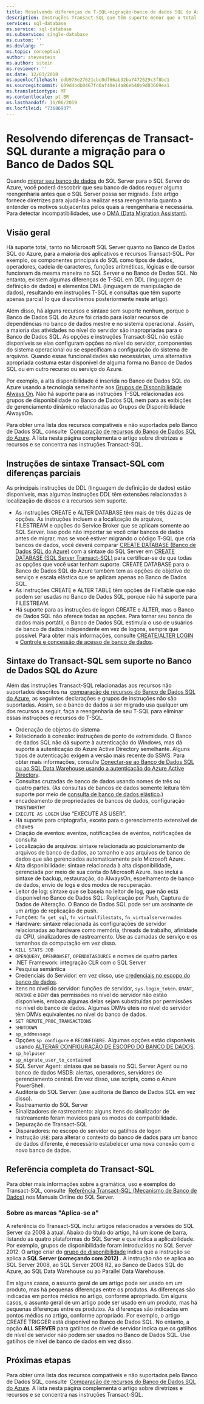 ```yaml
---
title: Resolvendo diferenças de T-SQL-migração-banco de dados SQL do Azure
description: Instruções Transact-SQL que têm suporte menor que o total pelo Banco de Dados SQL do Azure
services: sql-database
ms.service: sql-database
ms.subservice: single-database
ms.custom: ''
ms.devlang: ''
ms.topic: conceptual
author: stevestein
ms.author: sstein
ms.reviewer: ''
ms.date: 12/03/2018
ms.openlocfilehash: edb978e27621cbc0df66ab32ba7472629c3f8bd1
ms.sourcegitcommit: 609d4bdb0467fd0af40e14a86eb40b9d03669ea1
ms.translationtype: MT
ms.contentlocale: pt-BR
ms.lasthandoff: 11/06/2019
ms.locfileid: "73686937"
---
```

# <a name="resolving-transact-sql-differences-during-migration-to-sql-database"></a>Resolvendo diferenças de Transact-SQL durante a migração para o Banco de Dados SQL

Quando [migrar seu banco de dados](sql-database-single-database-migrate.md) do SQL Server para o SQL Server do Azure, você poderá descobrir que seu banco de dados requer alguma reengenharia antes que o SQL Server possa ser migrado. Este artigo fornece diretrizes para ajudá-lo a realizar essa reengenharia quanto a entender os motivos subjacentes pelos quais a reengenharia é necessária. Para detectar incompatibilidades, use o [DMA (Data Migration Assistant)](https://www.microsoft.com/download/details.aspx?id=53595).

## <a name="overview"></a>Visão geral

Há suporte total, tanto no Microsoft SQL Server quanto no Banco de Dados SQL do Azure, para a maioria dos aplicativos e recursos Transact-SQL. Por exemplo, os componentes principais do SQL como tipos de dados, operadores, cadeia de caracteres, funções aritméticas, lógicas e de cursor funcionam da mesma maneira no SQL Server e no Banco de Dados SQL. No entanto, existem algumas diferenças de T-SQL em DDL (linguagem de definição de dados) e elementos DML (linguagem de manipulação de dados), resultando em instruções T-SQL e consultas que têm suporte apenas parcial (o que discutiremos posteriormente neste artigo).

Além disso, há alguns recursos e sintaxe sem suporte nenhum, porque o Banco de Dados SQL do Azure foi criado para isolar recursos de dependências no banco de dados mestre e no sistema operacional. Assim, a maioria das atividades no nível do servidor são inapropriadas para o Banco de Dados SQL. As opções e instruções Transact-SQL não estão disponíveis se elas configuram opções no nível do servidor, componentes do sistema operacional ou se especificam a configuração do sistema de arquivos. Quando essas funcionalidades são necessárias, uma alternativa apropriada costuma estar disponível de alguma forma no Banco de Dados SQL ou em outro recurso ou serviço do Azure.

Por exemplo, a alta disponibilidade é inserida no Banco de Dados SQL do Azure usando a tecnologia semelhante aos [Grupos de Disponibilidade Always On](https://docs.microsoft.com/sql/database-engine/availability-groups/windows/always-on-availability-groups-sql-server). Não há suporte para as instruções T-SQL relacionadas aos grupos de disponibilidade no Banco de Dados SQL nem para as exibições de gerenciamento dinâmico relacionadas ao Grupos de Disponibilidade AlwaysOn.

Para obter uma lista dos recursos compatíveis e não suportados pelo Banco de Dados SQL, consulte  [Comparação de recursos do Banco de Dados SQL do Azure](sql-database-features.md). A lista nesta página complementa o artigo sobre diretrizes e recursos e se concentra nas instruções Transact-SQL.

## <a name="transact-sql-syntax-statements-with-partial-differences"></a>Instruções de sintaxe Transact-SQL com diferenças parciais

As principais instruções de DDL (linguagem de definição de dados) estão disponíveis, mas algumas instruções DDL têm extensões relacionadas à localização de discos e a recursos sem suporte.

- As instruções CREATE e ALTER DATABASE têm mais de três dúzias de opções. As instruções incluem o a localização de arquivos, FILESTREAM e opções do Service Broker que se aplicam somente ao SQL Server. Isso pode não importar se você criar bancos de dados antes de migrar, mas se você estiver migrando o código T-SQL que cria bancos de dados, você deverá comparar [CREATE DATABASE (Banco de Dados SQL do Azure)](https://msdn.microsoft.com/library/dn268335.aspx) com a sintaxe do SQL Server em [CREATE DATABASE (SQL Server Transact-SQL)](https://msdn.microsoft.com/library/ms176061.aspx) para certificar-se de que todas as opções que você usar tenham suporte. CREATE DATABASE para o Banco de Dados SQL do Azure também tem as opções de objetivo de serviço e escala elástica que se aplicam apenas ao Banco de Dados SQL.
- As instruções CREATE e ALTER TABLE têm opções de FileTable que não podem ser usadas no Banco de Dados SQL, porque não há suporte para FILESTREAM.
- Há suporte para as instruções de logon CREATE e ALTER, mas o Banco de Dados SQL não oferece todas as opções. Para tornar seu banco de dados mais portátil, o Banco de Dados SQL estimula o uso de usuários de banco de dados independente em vez de logons, sempre que possível. Para obter mais informações, consulte [CREATE/ALTER LOGIN](https://msdn.microsoft.com/library/ms189828.aspx) e [Controle e concessão de acesso de banco de dados](sql-database-manage-logins.md).

## <a name="transact-sql-syntax-not-supported-in-azure-sql-database"></a>Sintaxe do Transact-SQL sem suporte no Banco de Dados SQL do Azure

Além das instruções Transact-SQL relacionadas aos recursos não suportados descritos na  [comparação de recursos do Banco de Dados SQL do Azure](sql-database-features.md), as seguintes declarações e grupos de instruções não são suportadas. Assim, se o banco de dados a ser migrado usa qualquer um dos recursos a seguir, faça a reengenharia de seu T-SQL para eliminar essas instruções e recursos do T-SQL.

- Ordenação de objetos do sistema
- Relacionado à conexão: instruções de ponto de extremidade. O Banco de dados SQL não dá suporte à autenticação do Windows, mas dá suporte à autenticação do Azure Active Directory semelhante. Alguns tipos de autenticação exigem a versão mais recente do SSMS. Para obter mais informações, consulte [Conectar-se ao Banco de Dados SQL ou ao SQL Data Warehouse usando a autenticação do Azure Active Directory](sql-database-aad-authentication.md).
- Consultas cruzadas de banco de dados usando nomes de três ou quatro partes. (As consultas de bancos de dados somente leitura têm suporte por meio de [consulta de banco de dados elástico](sql-database-elastic-query-overview.md).)
- encadeamento de propriedades de bancos de dados, configuração `TRUSTWORTHY`
- `EXECUTE AS LOGIN` Use “EXECUTE AS USER”.
- Há suporte para criptografia, exceto para o gerenciamento extensível de chaves
- Criação de eventos: eventos, notificações de eventos, notificações de consulta
- Localização de arquivos: sintaxe relacionada ao posicionamento de arquivos de banco de dados, ao tamanho e aos arquivos de banco de dados que são gerenciados automaticamente pelo Microsoft Azure.
- Alta disponibilidade: sintaxe relacionada à alta disponibilidade, gerenciada por meio de sua conta do Microsoft Azure. Isso inclui a sintaxe de backup, restauração, do AlwaysOn, espelhamento de banco de dados, envio de logs e dos modos de recuperação.
- Leitor de log: sintaxe que se baseia no leitor de log, que não está disponível no Banco de Dados SQL: Replicação por Push, Captura de Dados de Alteração. O Banco de Dados SQL pode ser um assinante de um artigo de replicação de push.
- Funções: `fn_get_sql`, `fn_virtualfilestats`, `fn_virtualservernodes`
- Hardware: sintaxe relacionada às configurações de servidor relacionadas ao hardware como memória, threads de trabalho, afinidade da CPU, sinalizadores de rastreamento. Use as camadas de serviço e os tamanhos da computação em vez disso.
- `KILL STATS JOB`
- `OPENQUERY`, `OPENROWSET`, `OPENDATASOURCE` e nomes de quatro partes
- .NET Framework: integração CLR com o SQL Server
- Pesquisa semântica
- Credenciais do Servidor: em vez disso, use [credenciais no escopo do banco de dados](https://msdn.microsoft.com/library/mt270260.aspx).
- Itens no nível do servidor: funções de servidor, `sys.login_token`. `GRANT`, `REVOKE` e `DENY` das permissões no nível do servidor não estão disponíveis, embora algumas delas sejam substituídas por permissões no nível do banco de dados. Algumas DMVs úteis no nível do servidor têm DMVs equivalentes no nível do banco de dados.
- `SET REMOTE_PROC_TRANSACTIONS`
- `SHUTDOWN`
- `sp_addmessage`
- Opções `sp_configure` e `RECONFIGURE`. Algumas opções estão disponíveis usando [ALTERAR CONFIGURAÇÃO DE ESCOPO DO BANCO DE DADOS](https://msdn.microsoft.com/library/mt629158.aspx).
- `sp_helpuser`
- `sp_migrate_user_to_contained`
- SQL Server Agent: sintaxe que se baseia no SQL Server Agent ou no banco de dados MSDB: alertas, operadores, servidores de gerenciamento central. Em vez disso, use scripts, como o Azure PowerShell.
- Auditoria do SQL Server: (use auditoria de Banco de Dados SQL em vez disso).
- Rastreamento do SQL Server
- Sinalizadores de rastreamento: alguns itens do sinalizador de rastreamento foram movidos para os modos de compatibilidade.
- Depuração de Transact-SQL
- Disparadores: no escopo do servidor ou gatilhos de logon
- Instrução `USE`: para alterar o contexto do banco de dados para um banco de dados diferente, é necessário estabelecer uma nova conexão com o novo banco de dados.

## <a name="full-transact-sql-reference"></a>Referência completa do Transact-SQL

Para obter mais informações sobre a gramática, uso e exemplos do Transact-SQL, consulte  [Referência Transact-SQL (Mecanismo de Banco de Dados)](https://msdn.microsoft.com/library/bb510741.aspx) nos Manuais Online do SQL Server.

### <a name="about-the-applies-to-tags"></a>Sobre as marcas "Aplica-se a"

A referência do Transact-SQL inclui artigos relacionados a versões do SQL Server da 2008 à atual. Abaixo do título do artigo, há um ícone de barra, listando as quatro plataformas do SQL Server e que indica a aplicabilidade. Por exemplo, grupos de disponibilidade foram introduzidos no SQL Server 2012. O artigo criar do [grupo de disponibilidade](https://msdn.microsoft.com/library/ff878399.aspx) indica que a instrução se aplica a **SQL Server (começando com 2012)** . A instrução não se aplica ao SQL Server 2008, ao SQL Server 2008 R2, ao Banco de Dados SQL do Azure, ao SQL Data Warehouse ou ao Parallel Data Warehouse.

Em alguns casos, o assunto geral de um artigo pode ser usado em um produto, mas há pequenas diferenças entre os produtos. As diferenças são indicadas em pontos médios no artigo, conforme apropriado. Em alguns casos, o assunto geral de um artigo pode ser usado em um produto, mas há pequenas diferenças entre os produtos. As diferenças são indicadas em pontos médios no artigo, conforme apropriado. Por exemplo, o artigo CREATE TRIGGER está disponível no Banco de Dados SQL. No entanto, a opção **ALL SERVER** para gatilhos de nível de servidor indica que os gatilhos de nível de servidor não podem ser usados no Banco de Dados SQL. Use gatilhos de nível de banco de dados em vez disso.

## <a name="next-steps"></a>Próximas etapas

Para obter uma lista dos recursos compatíveis e não suportados pelo Banco de Dados SQL, consulte  [Comparação de recursos do Banco de Dados SQL do Azure](sql-database-features.md). A lista nesta página complementa o artigo sobre diretrizes e recursos e se concentra nas instruções Transact-SQL.
